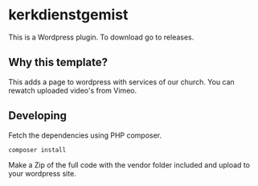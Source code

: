 # kerkdienstgemist
This is a Wordpress plugin. To download go to releases.


## Why this template?

This adds a page to wordpress with services of our church. You can rewatch uploaded video's from Vimeo.

## Developing

Fetch the dependencies using PHP composer.

```cmd
composer install
```

Make a Zip of the full code with the vendor folder included and upload to your wordpress site.
